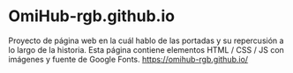 # OmiHub-rgb.github.io
Proyecto de página web en la cuál hablo de las portadas y su repercusión a lo largo de la historia. Esta página contiene elementos HTML / CSS / JS con imágenes y fuente de Google Fonts.
https://omihub-rgb.github.io/

